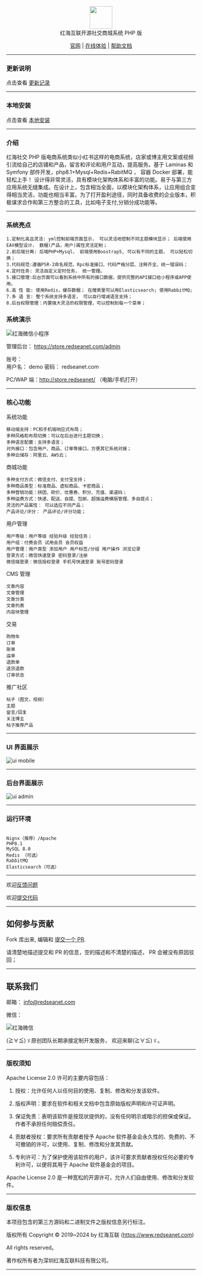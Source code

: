 <div align="center" >
    <img src="http://redseanet.com/pub/theme/redseanet/frontend/picture/logo.png" width="60" height="60" />
</div>
<div align="center">红海互联开源社交商城系统 PHP 版</div>

<div align="center">

[官网](https://redseanet.com/) |
[在线体验](http://store.redseanet/) |
[帮助文档](https://redseanet.com/technology-sharing/ecomphp.html)

</div>

---

### 更新说明

点击查看 <a href="https://redseanet.com/technology-sharing/ecomphp/ecomphp_change_summary.html" target="_blank">更新记录</a>

---

### 本地安装

点击查看 <a href="https://github.com/RedSeaNet/RedSeaNet-Social-e-commerce-platform-PHP/blob/master/readme/install.md" target="_blank">本地安装</a>

---

### 介绍

红海社交 PHP 版电商系统类似小红书这样的电商系统，店家或博主用文案或视频引流给自己的店铺和产品，留言和评论和用户互动，提高服务。基于 Laminas 和 Symfony 部件开发，php8.1+Mysql+Redis+RabitMQ ， 容器 Docker 部署，能轻松上手！ 设计得非常灵活，具有模块化架构体系和丰富的功能。易于与第三方应用系统无缝集成。在设计上，包含相当全面，以模块化架构体系，让应用组合变得相当灵活，功能也相当丰富。为了打开盈利途径，同时具备收费的企业版本，积极谋求合作和第三方整合的工具，比如电子支付,分销分成功能等。

---

### 系统亮点

```
1.定制化高且灵活: yml控制前端页面显示， 可以灵活地控制不同主题模块显示； 后端使用EAV模型设计， 数椐(产品，用户)属性灵活定制；
2.前后端分离: 后端PHP+Mysql， 前端使用Boostrap5, 可以有不同的主题， 可以轻松切换；
3.代码规范:遵循PSR-2命名规范、Rpc标准接口、代码严格分层、注释齐全、统一错误码；
4.定时任务: 灵活自定义定时任务， 统一管理。
5.接口管理:后台页面可以看到系统中所有的接口数据，提供完整的API接口给小程序或APP使用。
6.高 性 能: 使用Redis，缓存数椐； 在搜索里可以用Elasticsearch; 使用RabbitMQ;
7.多 语 言: 整个系统支持多语言， 可以自行增减语言支持；
8.后台权限管理：内置强大灵活的权限管理，可以控制到每一个菜单；

```

### 系统演示

![红海微信小程序](readme/images/mp-and-mini-program-qr.jpg)

管理后台： https://store.redseanet.com/admin

账号：  
用户名： demo
密码： redseanet.com

PC/WAP 端：http://store.redseanet/ （电脑/手机打开）

---

### 核心功能

系统功能

```
移动端支持：PC和手机端响应式布局；
多种风格和布局切换：可以在后台进行主题切换；
多种语言配置：支持多语言；
对外接口：包含用户、商品、订单等接口，方便其它系统对接；
多种云储存：阿里云、AWS云；
```

商城功能

```
多种支付方式：微信支付、支付宝支持；
多种商品类型：标准商品、虚拟商品、卡密商品；
多种营销功能：拼团、砍价、优惠券、积分、充值、渠道码；
多种运费方式：快递、配送、自提、包邮、超强运费模版管理、多自提点；
灵活的产品属性： 可以适应不同产品；
产品评论/评分： 产品评论/评分功能；
```

用户管理

```
用户等级：用户等级 经验升级 经验任务；
用户组：付费会员 试用会员 会员权益
用户管理：用户类型 添加用户 用户标签/分组 用户操作 浏览记录
登录方式：微信快速登录 密码登录/注册
微信端登录：微信授权登录 手机号快速登录 账号密码登录
```

CMS 管理

```
文章内容
文章管理
文章分类
文章列表
内容块管理
```

交易

```
购物车
订单
账单
运单
退款单
退货退款
订单状态
```

推广社区

```
帖子（图文，视频）
主题
留言/回复
关注博主
帖子推荐产品
```

---

### UI 界面展示

![ui mobile](readme/images/ui-mobile.jpg)

---

### 后台界面展示

![ui admin](readme/images/ui-admin.jpg)

---

### 运行环境

```

Nignx（推荐）/Apache
PHP8.1
MySQL 8.0
Redis （可选）
RabbitMQ
Elasticsearch（可选）

```

---

欢迎<a href="https://github.com/RedSeaNet/RedSeaNet-Social-e-commerce-platform-PHP/issues" target="_blank">反馈问题</a>

欢迎<a href="https://github.com/RedSeaNet/RedSeaNet-Social-e-commerce-platform-PHP" target="_blank">提交代码</a>

---

## 如何参与贡献

Fork 库出来, 编辑和 [提交一个 PR](https://github.com/RedSeaNet/RedSeaNet-Social-e-commerce-platform-PHP/pulls).

请清楚地描述提交和 PR 的信息，空的描述和不清楚的描述， PR 会被没有原因驳回；

---

## 联系我们

邮箱： [info@redseanet.com](info@redseanet.com)

微信：

![红海微信](readme/images/redseanet-weichat.jpg)

(≧∀≦)ゞ原创团队长期承接定制开发服务， 欢迎来聊(≧∀≦)ゞ。

---

### 版权须知

Apache License 2.0 许可的主要内容包括：

1. 授权：允许任何人以任何目的使用、复制、修改和分发该软件。

2. 版权声明：要求在软件和相关文档中包含原始版权声明和许可证声明。

3. 保证免责：表明该软件是按现状提供的，没有任何明示或暗示的担保或保证。作者不承担任何赔偿责任。

4. 贡献者授权：要求所有贡献者授予 Apache 软件基金会永久性的、免费的、不可撤销的许可，以使用、复制、修改和分发其贡献。

5. 专利许可：为了保护使用该软件的用户，该许可要求贡献者授权任何必要的专利许可，以便将其用于 Apache 软件基金会的项目。

Apache License 2.0 是一种宽松的开源许可，允许人们自由使用、修改和分发软件。

---

### 版权信息

本项目包含的第三方源码和二进制文件之版权信息另行标注。

版权所有 Copyright © 2019~2024 by 红海互联 (https://www.redseanet.com)

All rights reserved。

著作权所有者为深圳红海互联科技有限公司。

---

```

```
